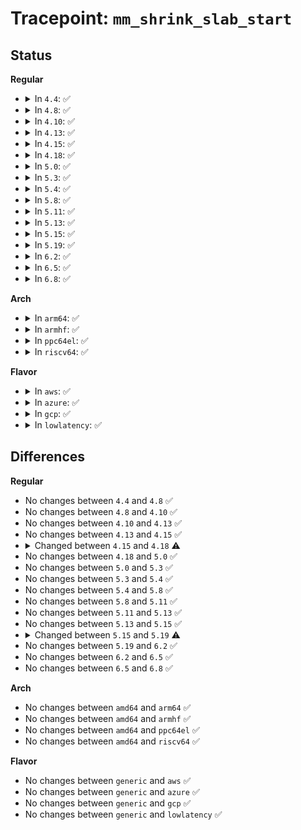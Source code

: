 # Tracepoint: <code>mm_shrink_slab_start</code>

## Status
<b>Regular</b>
<ul>
<li>
<details>
<summary>In <code>4.4</code>: ✅</summary>

Event:

```c
struct trace_event_raw_mm_shrink_slab_start {
    struct trace_entry ent;
    struct shrinker *shr;
    void *shrink;
    int nid;
    long int nr_objects_to_shrink;
    gfp_t gfp_flags;
    long unsigned int pgs_scanned;
    long unsigned int lru_pgs;
    long unsigned int cache_items;
    long long unsigned int delta;
    long unsigned int total_scan;
    char __data[0];
};
```
Function:

```c
void trace_event_raw_event_mm_shrink_slab_start(void *__data, struct shrinker *shr, struct shrink_control *sc, long int nr_objects_to_shrink, long unsigned int pgs_scanned, long unsigned int lru_pgs, long unsigned int cache_items, long long unsigned int delta, long unsigned int total_scan);
```
</details>
</li>
<li>
<details>
<summary>In <code>4.8</code>: ✅</summary>

Event:

```c
struct trace_event_raw_mm_shrink_slab_start {
    struct trace_entry ent;
    struct shrinker *shr;
    void *shrink;
    int nid;
    long int nr_objects_to_shrink;
    gfp_t gfp_flags;
    long unsigned int pgs_scanned;
    long unsigned int lru_pgs;
    long unsigned int cache_items;
    long long unsigned int delta;
    long unsigned int total_scan;
    char __data[0];
};
```
Function:

```c
void trace_event_raw_event_mm_shrink_slab_start(void *__data, struct shrinker *shr, struct shrink_control *sc, long int nr_objects_to_shrink, long unsigned int pgs_scanned, long unsigned int lru_pgs, long unsigned int cache_items, long long unsigned int delta, long unsigned int total_scan);
```
</details>
</li>
<li>
<details>
<summary>In <code>4.10</code>: ✅</summary>

Event:

```c
struct trace_event_raw_mm_shrink_slab_start {
    struct trace_entry ent;
    struct shrinker *shr;
    void *shrink;
    int nid;
    long int nr_objects_to_shrink;
    gfp_t gfp_flags;
    long unsigned int pgs_scanned;
    long unsigned int lru_pgs;
    long unsigned int cache_items;
    long long unsigned int delta;
    long unsigned int total_scan;
    char __data[0];
};
```
Function:

```c
void trace_event_raw_event_mm_shrink_slab_start(void *__data, struct shrinker *shr, struct shrink_control *sc, long int nr_objects_to_shrink, long unsigned int pgs_scanned, long unsigned int lru_pgs, long unsigned int cache_items, long long unsigned int delta, long unsigned int total_scan);
```
</details>
</li>
<li>
<details>
<summary>In <code>4.13</code>: ✅</summary>

Event:

```c
struct trace_event_raw_mm_shrink_slab_start {
    struct trace_entry ent;
    struct shrinker *shr;
    void *shrink;
    int nid;
    long int nr_objects_to_shrink;
    gfp_t gfp_flags;
    long unsigned int pgs_scanned;
    long unsigned int lru_pgs;
    long unsigned int cache_items;
    long long unsigned int delta;
    long unsigned int total_scan;
    char __data[0];
};
```
Function:

```c
void trace_event_raw_event_mm_shrink_slab_start(void *__data, struct shrinker *shr, struct shrink_control *sc, long int nr_objects_to_shrink, long unsigned int pgs_scanned, long unsigned int lru_pgs, long unsigned int cache_items, long long unsigned int delta, long unsigned int total_scan);
```
</details>
</li>
<li>
<details>
<summary>In <code>4.15</code>: ✅</summary>

Event:

```c
struct trace_event_raw_mm_shrink_slab_start {
    struct trace_entry ent;
    struct shrinker *shr;
    void *shrink;
    int nid;
    long int nr_objects_to_shrink;
    gfp_t gfp_flags;
    long unsigned int pgs_scanned;
    long unsigned int lru_pgs;
    long unsigned int cache_items;
    long long unsigned int delta;
    long unsigned int total_scan;
    char __data[0];
};
```
Function:

```c
void trace_event_raw_event_mm_shrink_slab_start(void *__data, struct shrinker *shr, struct shrink_control *sc, long int nr_objects_to_shrink, long unsigned int pgs_scanned, long unsigned int lru_pgs, long unsigned int cache_items, long long unsigned int delta, long unsigned int total_scan);
```
</details>
</li>
<li>
<details>
<summary>In <code>4.18</code>: ✅</summary>

Event:

```c
struct trace_event_raw_mm_shrink_slab_start {
    struct trace_entry ent;
    struct shrinker *shr;
    void *shrink;
    int nid;
    long int nr_objects_to_shrink;
    gfp_t gfp_flags;
    long unsigned int cache_items;
    long long unsigned int delta;
    long unsigned int total_scan;
    int priority;
    char __data[0];
};
```
Function:

```c
void trace_event_raw_event_mm_shrink_slab_start(void *__data, struct shrinker *shr, struct shrink_control *sc, long int nr_objects_to_shrink, long unsigned int cache_items, long long unsigned int delta, long unsigned int total_scan, int priority);
```
</details>
</li>
<li>
<details>
<summary>In <code>5.0</code>: ✅</summary>

Event:

```c
struct trace_event_raw_mm_shrink_slab_start {
    struct trace_entry ent;
    struct shrinker *shr;
    void *shrink;
    int nid;
    long int nr_objects_to_shrink;
    gfp_t gfp_flags;
    long unsigned int cache_items;
    long long unsigned int delta;
    long unsigned int total_scan;
    int priority;
    char __data[0];
};
```
Function:

```c
void trace_event_raw_event_mm_shrink_slab_start(void *__data, struct shrinker *shr, struct shrink_control *sc, long int nr_objects_to_shrink, long unsigned int cache_items, long long unsigned int delta, long unsigned int total_scan, int priority);
```
</details>
</li>
<li>
<details>
<summary>In <code>5.3</code>: ✅</summary>

Event:

```c
struct trace_event_raw_mm_shrink_slab_start {
    struct trace_entry ent;
    struct shrinker *shr;
    void *shrink;
    int nid;
    long int nr_objects_to_shrink;
    gfp_t gfp_flags;
    long unsigned int cache_items;
    long long unsigned int delta;
    long unsigned int total_scan;
    int priority;
    char __data[0];
};
```
Function:

```c
void trace_event_raw_event_mm_shrink_slab_start(void *__data, struct shrinker *shr, struct shrink_control *sc, long int nr_objects_to_shrink, long unsigned int cache_items, long long unsigned int delta, long unsigned int total_scan, int priority);
```
</details>
</li>
<li>
<details>
<summary>In <code>5.4</code>: ✅</summary>

Event:

```c
struct trace_event_raw_mm_shrink_slab_start {
    struct trace_entry ent;
    struct shrinker *shr;
    void *shrink;
    int nid;
    long int nr_objects_to_shrink;
    gfp_t gfp_flags;
    long unsigned int cache_items;
    long long unsigned int delta;
    long unsigned int total_scan;
    int priority;
    char __data[0];
};
```
Function:

```c
void trace_event_raw_event_mm_shrink_slab_start(void *__data, struct shrinker *shr, struct shrink_control *sc, long int nr_objects_to_shrink, long unsigned int cache_items, long long unsigned int delta, long unsigned int total_scan, int priority);
```
</details>
</li>
<li>
<details>
<summary>In <code>5.8</code>: ✅</summary>

Event:

```c
struct trace_event_raw_mm_shrink_slab_start {
    struct trace_entry ent;
    struct shrinker *shr;
    void *shrink;
    int nid;
    long int nr_objects_to_shrink;
    gfp_t gfp_flags;
    long unsigned int cache_items;
    long long unsigned int delta;
    long unsigned int total_scan;
    int priority;
    char __data[0];
};
```
Function:

```c
void trace_event_raw_event_mm_shrink_slab_start(void *__data, struct shrinker *shr, struct shrink_control *sc, long int nr_objects_to_shrink, long unsigned int cache_items, long long unsigned int delta, long unsigned int total_scan, int priority);
```
</details>
</li>
<li>
<details>
<summary>In <code>5.11</code>: ✅</summary>

Event:

```c
struct trace_event_raw_mm_shrink_slab_start {
    struct trace_entry ent;
    struct shrinker *shr;
    void *shrink;
    int nid;
    long int nr_objects_to_shrink;
    gfp_t gfp_flags;
    long unsigned int cache_items;
    long long unsigned int delta;
    long unsigned int total_scan;
    int priority;
    char __data[0];
};
```
Function:

```c
void trace_event_raw_event_mm_shrink_slab_start(void *__data, struct shrinker *shr, struct shrink_control *sc, long int nr_objects_to_shrink, long unsigned int cache_items, long long unsigned int delta, long unsigned int total_scan, int priority);
```
</details>
</li>
<li>
<details>
<summary>In <code>5.13</code>: ✅</summary>

Event:

```c
struct trace_event_raw_mm_shrink_slab_start {
    struct trace_entry ent;
    struct shrinker *shr;
    void *shrink;
    int nid;
    long int nr_objects_to_shrink;
    gfp_t gfp_flags;
    long unsigned int cache_items;
    long long unsigned int delta;
    long unsigned int total_scan;
    int priority;
    char __data[0];
};
```
Function:

```c
void trace_event_raw_event_mm_shrink_slab_start(void *__data, struct shrinker *shr, struct shrink_control *sc, long int nr_objects_to_shrink, long unsigned int cache_items, long long unsigned int delta, long unsigned int total_scan, int priority);
```
</details>
</li>
<li>
<details>
<summary>In <code>5.15</code>: ✅</summary>

Event:

```c
struct trace_event_raw_mm_shrink_slab_start {
    struct trace_entry ent;
    struct shrinker *shr;
    void *shrink;
    int nid;
    long int nr_objects_to_shrink;
    gfp_t gfp_flags;
    long unsigned int cache_items;
    long long unsigned int delta;
    long unsigned int total_scan;
    int priority;
    char __data[0];
};
```
Function:

```c
void trace_event_raw_event_mm_shrink_slab_start(void *__data, struct shrinker *shr, struct shrink_control *sc, long int nr_objects_to_shrink, long unsigned int cache_items, long long unsigned int delta, long unsigned int total_scan, int priority);
```
</details>
</li>
<li>
<details>
<summary>In <code>5.19</code>: ✅</summary>

Event:

```c
struct trace_event_raw_mm_shrink_slab_start {
    struct trace_entry ent;
    struct shrinker *shr;
    void *shrink;
    int nid;
    long int nr_objects_to_shrink;
    long unsigned int gfp_flags;
    long unsigned int cache_items;
    long long unsigned int delta;
    long unsigned int total_scan;
    int priority;
    char __data[0];
};
```
Function:

```c
void trace_event_raw_event_mm_shrink_slab_start(void *__data, struct shrinker *shr, struct shrink_control *sc, long int nr_objects_to_shrink, long unsigned int cache_items, long long unsigned int delta, long unsigned int total_scan, int priority);
```
</details>
</li>
<li>
<details>
<summary>In <code>6.2</code>: ✅</summary>

Event:

```c
struct trace_event_raw_mm_shrink_slab_start {
    struct trace_entry ent;
    struct shrinker *shr;
    void *shrink;
    int nid;
    long int nr_objects_to_shrink;
    long unsigned int gfp_flags;
    long unsigned int cache_items;
    long long unsigned int delta;
    long unsigned int total_scan;
    int priority;
    char __data[0];
};
```
Function:

```c
void trace_event_raw_event_mm_shrink_slab_start(void *__data, struct shrinker *shr, struct shrink_control *sc, long int nr_objects_to_shrink, long unsigned int cache_items, long long unsigned int delta, long unsigned int total_scan, int priority);
```
</details>
</li>
<li>
<details>
<summary>In <code>6.5</code>: ✅</summary>

Event:

```c
struct trace_event_raw_mm_shrink_slab_start {
    struct trace_entry ent;
    struct shrinker *shr;
    void *shrink;
    int nid;
    long int nr_objects_to_shrink;
    long unsigned int gfp_flags;
    long unsigned int cache_items;
    long long unsigned int delta;
    long unsigned int total_scan;
    int priority;
    char __data[0];
};
```
Function:

```c
void trace_event_raw_event_mm_shrink_slab_start(void *__data, struct shrinker *shr, struct shrink_control *sc, long int nr_objects_to_shrink, long unsigned int cache_items, long long unsigned int delta, long unsigned int total_scan, int priority);
```
</details>
</li>
<li>
<details>
<summary>In <code>6.8</code>: ✅</summary>

Event:

```c
struct trace_event_raw_mm_shrink_slab_start {
    struct trace_entry ent;
    struct shrinker *shr;
    void *shrink;
    int nid;
    long int nr_objects_to_shrink;
    long unsigned int gfp_flags;
    long unsigned int cache_items;
    long long unsigned int delta;
    long unsigned int total_scan;
    int priority;
    char __data[0];
};
```
Function:

```c
void trace_event_raw_event_mm_shrink_slab_start(void *__data, struct shrinker *shr, struct shrink_control *sc, long int nr_objects_to_shrink, long unsigned int cache_items, long long unsigned int delta, long unsigned int total_scan, int priority);
```
</details>
</li>
</ul>
<b>Arch</b>
<ul>
<li>
<details>
<summary>In <code>arm64</code>: ✅</summary>

Event:

```c
struct trace_event_raw_mm_shrink_slab_start {
    struct trace_entry ent;
    struct shrinker *shr;
    void *shrink;
    int nid;
    long int nr_objects_to_shrink;
    gfp_t gfp_flags;
    long unsigned int cache_items;
    long long unsigned int delta;
    long unsigned int total_scan;
    int priority;
    char __data[0];
};
```
Function:

```c
void trace_event_raw_event_mm_shrink_slab_start(void *__data, struct shrinker *shr, struct shrink_control *sc, long int nr_objects_to_shrink, long unsigned int cache_items, long long unsigned int delta, long unsigned int total_scan, int priority);
```
</details>
</li>
<li>
<details>
<summary>In <code>armhf</code>: ✅</summary>

Event:

```c
struct trace_event_raw_mm_shrink_slab_start {
    struct trace_entry ent;
    struct shrinker *shr;
    void *shrink;
    int nid;
    long int nr_objects_to_shrink;
    gfp_t gfp_flags;
    long unsigned int cache_items;
    long long unsigned int delta;
    long unsigned int total_scan;
    int priority;
    char __data[0];
};
```
Function:

```c
void trace_event_raw_event_mm_shrink_slab_start(void *__data, struct shrinker *shr, struct shrink_control *sc, long int nr_objects_to_shrink, long unsigned int cache_items, long long unsigned int delta, long unsigned int total_scan, int priority);
```
</details>
</li>
<li>
<details>
<summary>In <code>ppc64el</code>: ✅</summary>

Event:

```c
struct trace_event_raw_mm_shrink_slab_start {
    struct trace_entry ent;
    struct shrinker *shr;
    void *shrink;
    int nid;
    long int nr_objects_to_shrink;
    gfp_t gfp_flags;
    long unsigned int cache_items;
    long long unsigned int delta;
    long unsigned int total_scan;
    int priority;
    char __data[0];
};
```
Function:

```c
void trace_event_raw_event_mm_shrink_slab_start(void *__data, struct shrinker *shr, struct shrink_control *sc, long int nr_objects_to_shrink, long unsigned int cache_items, long long unsigned int delta, long unsigned int total_scan, int priority);
```
</details>
</li>
<li>
<details>
<summary>In <code>riscv64</code>: ✅</summary>

Event:

```c
struct trace_event_raw_mm_shrink_slab_start {
    struct trace_entry ent;
    struct shrinker *shr;
    void *shrink;
    int nid;
    long int nr_objects_to_shrink;
    gfp_t gfp_flags;
    long unsigned int cache_items;
    long long unsigned int delta;
    long unsigned int total_scan;
    int priority;
    char __data[0];
};
```
Function:

```c
void trace_event_raw_event_mm_shrink_slab_start(void *__data, struct shrinker *shr, struct shrink_control *sc, long int nr_objects_to_shrink, long unsigned int cache_items, long long unsigned int delta, long unsigned int total_scan, int priority);
```
</details>
</li>
</ul>
<b>Flavor</b>
<ul>
<li>
<details>
<summary>In <code>aws</code>: ✅</summary>

Event:

```c
struct trace_event_raw_mm_shrink_slab_start {
    struct trace_entry ent;
    struct shrinker *shr;
    void *shrink;
    int nid;
    long int nr_objects_to_shrink;
    gfp_t gfp_flags;
    long unsigned int cache_items;
    long long unsigned int delta;
    long unsigned int total_scan;
    int priority;
    char __data[0];
};
```
Function:

```c
void trace_event_raw_event_mm_shrink_slab_start(void *__data, struct shrinker *shr, struct shrink_control *sc, long int nr_objects_to_shrink, long unsigned int cache_items, long long unsigned int delta, long unsigned int total_scan, int priority);
```
</details>
</li>
<li>
<details>
<summary>In <code>azure</code>: ✅</summary>

Event:

```c
struct trace_event_raw_mm_shrink_slab_start {
    struct trace_entry ent;
    struct shrinker *shr;
    void *shrink;
    int nid;
    long int nr_objects_to_shrink;
    gfp_t gfp_flags;
    long unsigned int cache_items;
    long long unsigned int delta;
    long unsigned int total_scan;
    int priority;
    char __data[0];
};
```
Function:

```c
void trace_event_raw_event_mm_shrink_slab_start(void *__data, struct shrinker *shr, struct shrink_control *sc, long int nr_objects_to_shrink, long unsigned int cache_items, long long unsigned int delta, long unsigned int total_scan, int priority);
```
</details>
</li>
<li>
<details>
<summary>In <code>gcp</code>: ✅</summary>

Event:

```c
struct trace_event_raw_mm_shrink_slab_start {
    struct trace_entry ent;
    struct shrinker *shr;
    void *shrink;
    int nid;
    long int nr_objects_to_shrink;
    gfp_t gfp_flags;
    long unsigned int cache_items;
    long long unsigned int delta;
    long unsigned int total_scan;
    int priority;
    char __data[0];
};
```
Function:

```c
void trace_event_raw_event_mm_shrink_slab_start(void *__data, struct shrinker *shr, struct shrink_control *sc, long int nr_objects_to_shrink, long unsigned int cache_items, long long unsigned int delta, long unsigned int total_scan, int priority);
```
</details>
</li>
<li>
<details>
<summary>In <code>lowlatency</code>: ✅</summary>

Event:

```c
struct trace_event_raw_mm_shrink_slab_start {
    struct trace_entry ent;
    struct shrinker *shr;
    void *shrink;
    int nid;
    long int nr_objects_to_shrink;
    gfp_t gfp_flags;
    long unsigned int cache_items;
    long long unsigned int delta;
    long unsigned int total_scan;
    int priority;
    char __data[0];
};
```
Function:

```c
void trace_event_raw_event_mm_shrink_slab_start(void *__data, struct shrinker *shr, struct shrink_control *sc, long int nr_objects_to_shrink, long unsigned int cache_items, long long unsigned int delta, long unsigned int total_scan, int priority);
```
</details>
</li>
</ul>

## Differences
<b>Regular</b>
<ul>
<li>
No changes between <code>4.4</code> and <code>4.8</code> ✅
</li>
<li>
No changes between <code>4.8</code> and <code>4.10</code> ✅
</li>
<li>
No changes between <code>4.10</code> and <code>4.13</code> ✅
</li>
<li>
No changes between <code>4.13</code> and <code>4.15</code> ✅
</li>
<li>
<details>
<summary>Changed between <code>4.15</code> and <code>4.18</code> ⚠️</summary>
<ul>
<li>
<b>Event changed. </b>
</li>
<li>
<b>Field added. </b>
<code>int priority</code>
</li>
<li>
<b>Field removed. </b>
<code>long unsigned int pgs_scanned</code>
</li>
<li>
<b>Field removed. </b>
<code>long unsigned int lru_pgs</code>
</li>
<li>
<b>Func changed. </b>
</li>
<li>
<b>Param added. </b>
<code>int priority</code>
</li>
<li>
<b>Param removed. </b>
<code>long unsigned int pgs_scanned</code>
</li>
<li>
<b>Param removed. </b>
<code>long unsigned int lru_pgs</code>
</li>
<li>
<b>Param reordered. </b>
<code>__data, shr, sc, nr_objects_to_shrink, pgs_scanned, lru_pgs, cache_items, delta, total_scan</code> ➡️ <code>__data, shr, sc, nr_objects_to_shrink, cache_items, delta, total_scan, priority</code>
</li>
</ul>
</details>
</li>
<li>
No changes between <code>4.18</code> and <code>5.0</code> ✅
</li>
<li>
No changes between <code>5.0</code> and <code>5.3</code> ✅
</li>
<li>
No changes between <code>5.3</code> and <code>5.4</code> ✅
</li>
<li>
No changes between <code>5.4</code> and <code>5.8</code> ✅
</li>
<li>
No changes between <code>5.8</code> and <code>5.11</code> ✅
</li>
<li>
No changes between <code>5.11</code> and <code>5.13</code> ✅
</li>
<li>
No changes between <code>5.13</code> and <code>5.15</code> ✅
</li>
<li>
<details>
<summary>Changed between <code>5.15</code> and <code>5.19</code> ⚠️</summary>
<ul>
<li>
<b>Event changed. </b>
</li>
<li>
<b>Field type changed. </b>
<code>gfp_t gfp_flags</code> ➡️ <code>long unsigned int gfp_flags</code>
</li>
</ul>
</details>
</li>
<li>
No changes between <code>5.19</code> and <code>6.2</code> ✅
</li>
<li>
No changes between <code>6.2</code> and <code>6.5</code> ✅
</li>
<li>
No changes between <code>6.5</code> and <code>6.8</code> ✅
</li>
</ul>
<b>Arch</b>
<ul>
<li>
No changes between <code>amd64</code> and <code>arm64</code> ✅
</li>
<li>
No changes between <code>amd64</code> and <code>armhf</code> ✅
</li>
<li>
No changes between <code>amd64</code> and <code>ppc64el</code> ✅
</li>
<li>
No changes between <code>amd64</code> and <code>riscv64</code> ✅
</li>
</ul>
<b>Flavor</b>
<ul>
<li>
No changes between <code>generic</code> and <code>aws</code> ✅
</li>
<li>
No changes between <code>generic</code> and <code>azure</code> ✅
</li>
<li>
No changes between <code>generic</code> and <code>gcp</code> ✅
</li>
<li>
No changes between <code>generic</code> and <code>lowlatency</code> ✅
</li>
</ul>
